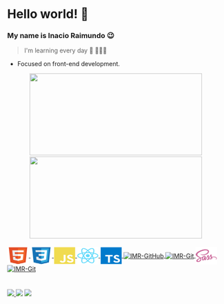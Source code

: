 # Hello world! 👋
### My name is Inacio Raimundo 😉
  
> I'm learning every day 🌱 👨🏽‍💻
- Focused on front-end development.

<div align="center">
  <a href="https://github.com/inacio000">
  <img height="190em" width="400" src="https://github-readme-stats.vercel.app/api?username=inacio000&show_icons=true&theme=dark&include_all_commits=true&count_private=true"/>
    
  <img height="190em" width="400" src="https://github-readme-stats.vercel.app/api/top-langs/?username=inacio000&layout=compact&langs_count=7&theme=dark"/>
</div>
  
<div>
  <br>

 <img align="center" alt="IMR-HTML5" height="40" width="50" src="https://raw.githubusercontent.com/devicons/devicon/master/icons/html5/html5-original.svg"> 
 <img align="center" alt="IMR-CSS3" height="40" width="50" src="https://raw.githubusercontent.com/devicons/devicon/master/icons/css3/css3-original.svg">
 <img align="center" alt="IMR-JavaScript" height="40" width="50" src="https://raw.githubusercontent.com/devicons/devicon/master/icons/javascript/javascript-plain.svg">
 <img align="center" alt="IMR-ReactJS" height="40" width="50" src="https://raw.githubusercontent.com/devicons/devicon/master/icons/react/react-original.svg">
 <img align="center" alt="IMR-TypeScript" height="40" width="50" src="https://raw.githubusercontent.com/devicons/devicon/master/icons/typescript/typescript-plain.svg">
 <img align="center" alt="IMR-GitHub" height="40" width="50" src="https://raw.githubusercontent.com/jmnote/z-icons/master/svg/github.svg">
 <img align="center" alt="IMR-Git" height="40" width="50" src="https://raw.githubusercontent.com/jmnote/z-icons/master/svg/git.svg">
 <img align="center" alt="IMR-Git" height="40" width="50" src="https://raw.githubusercontent.com/devicons/devicon/master/icons/sass/sass-original.svg">
 <img align="center" alt="IMR-Git" height="60" width="60" src="https://raw.githubusercontent.com/styled-components/brand/master/styled-components.png">
<!--  <img align="center" alt="IMR-Python" height="25" width="35" src="https://raw.githubusercontent.com/devicons/devicon/master/icons/python/python-original.svg">  -->

<div>

  #
   <a href="https://www.linkedin.com/in/inácio-raimundo-06b100209" target="_blank">
      <img src="https://img.shields.io/badge/-LinkedIn-%230077B5?style=for-the-badge&logo=linkedin&logoColor=white" target="_blank">
   </a>
   <a href = "mailto:inacioraimundo998@gmail.com"><img src="https://img.shields.io/badge/-Gmail-%23333?style=for-the-badge&logo=gmail&logoColor=white" target="_blank"></a> 
  <a href="https://www.youtube.com/channel/UCgQZ7Uyyk0eYPTMruxYLOKw/videos" target="_blank">
    <img src="https://img.shields.io/badge/YouTube-FF0000?style=for-the-badge&logo=youtube&logoColor=white" target="_blank">
  </a>

</div>
